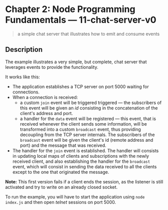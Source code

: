 # Chapter 2: Node Programming Fundamentals &mdash; 11-chat-server-v0
> a simple chat server that illustrates how to emit and consume events

## Description
The example illustrates a very simple, but complete, chat server that leverages events to provide the functionality.

It works like this:
+ The application establishes a TCP server on port 5000 waiting for connections.
+ When a connection is received:
  + a custom `join` event will be triggered triggered &mdash; the subscribers of this event will be given an *id* consisting in the concatenation of the client's address and port.
  + a handler for the `data` event will be registered &mdash; this event, that is received whenever the client sends some information, will be transformed into a custom `broadcast` event, thus providing decoupling from the TCP server internals. The subscribers of the `broadcast` event will be given the client's id (remote address and port) and the message that was received.
+ The handler for the `join` event is established. The handler will consists in updating local maps of clients and subscriptions with the newly received client, and also establishing the handler for the `broadcast` event, which will consist in sending the data received to all the clients except to the one that originated the message.

**Note:**
This first version fails if a client ends the session, as the listener is still activated and try to write on an already closed socket.

To run the example, you will have to start the application using `node index.js` and then open *telnet* sessions on port 5000.
